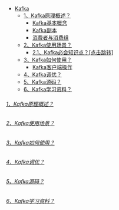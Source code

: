 * [Kafka]()
    - [1、Kafka原理概述？]()
        - [Kafka基本概念](src/main/docs/Kafka基本概念.md) 
        - [Kafka副本](src/main/docs/Kafka副本.md) 
        - [消费者与消费组](src/main/docs/消费者与消费组.md) 
    - [2、Kafka使用场景？]()
        - [2.1、Kafka必会知识点？[点击跳转]](../bigdata-project/src/main/doc/kafka.md)
    - [3、Kafka如何使用？]()
        - [Kafka客户端操作](src/main/scala/com/libin/code/client/KafkaClient.scala) 
    - [4、Kafka调优？]()
    - [5、Kafka源码？]()
    - [6、Kafka学习资料？]()

###### [1、Kafka原理概述？]()

###### [2、Kafka使用场景？]()

###### [3、Kafka如何使用？]()

###### [4、Kafka调优？]()

###### [5、Kafka源码？]()

###### [6、Kafka学习资料？]()
